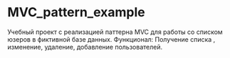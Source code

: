 # MVC_pattern_example

Учебный проект с реализацией паттерна MVC для работы со списком юзеров в фиктивной базе данных.
Функционал:
Получение списка , изменение, удаление, добавление пользователей.
